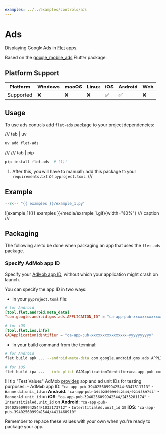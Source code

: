 ```yaml
---
examples: ../../examples/controls/ads
---
```


# Ads

Displaying Google Ads in [Flet](https://flet.dev) apps.

Based on the [google_mobile_ads](https://pub.dev/packages/google_mobile_ads) Flutter package.

## Platform Support

| Platform | Windows | macOS | Linux | iOS | Android | Web |
|----------|---------|-------|-------|-----|---------|-----|
| Supported|    ❌    |   ❌   |   ❌   |  ✅  |    ✅    |  ❌  |

## Usage

To use ads controls add `flet-ads` package to your project dependencies:

/// tab | uv
```bash
uv add flet-ads
```

///
/// tab | pip
```bash
pip install flet-ads  # (1)!
```

1. After this, you will have to manually add this package to your `requirements.txt` or `pyproject.toml`.
///

## Example

```python
--8<-- "{{ examples }}/example_1.py"
```

![example_1]({{ examples }}/media/example_1.gif){width="80%"}
/// caption
///

## Packaging

The following are to be done when packaging an app that uses the `flet-ads` package.

### Specify AdMob app ID

Specify your [AdMob app ID](https://support.google.com/admob/answer/7356431), without which your application might crash
on launch.

You can specify the app ID in two ways:

- In your `pyproject.toml` file:

```toml
# for Android
[tool.flet.android.meta_data]
"com.google.android.gms.ads.APPLICATION_ID" = "ca-app-pub-xxxxxxxxxxxxxxxx~yyyyyyyyyy"

# for iOS
[tool.flet.ios.info]
GADApplicationIdentifier = "ca-app-pub-xxxxxxxxxxxxxxxx~yyyyyyyyyy"
```

- In your build command from the terminal:

```bash
# for Android
flet build apk ... --android-meta-data com.google.android.gms.ads.APPLICATION_ID=ca-app-pub-xxxxxxxxxxxxxxxx~yyyyyyyyyy

# for iOS
flet build ipa ... --info-plist GADApplicationIdentifier=ca-app-pub-xxxxxxxxxxxxxxxx~yyyyyyyyyy
```

!!! tip "Test Values"
AdMob [provides](https://developers.google.com/admob/flutter/banner#always_test_with_test_ads) app and ad unit IDs for
testing purposes:
    - AdMob app ID: `"ca-app-pub-3940256099942544~3347511713"`
    - `BannerAd.unit_id` on **Android**: `"ca-app-pub-3940256099942544/9214589741"`
    - `BannerAd.unit_id` on **iOS**: `"ca-app-pub-3940256099942544/2435281174"`
    - `InterstitialAd.unit_id` on **Android**: `"ca-app-pub-3940256099942544/1033173712"`
    - `InterstitialAd.unit_id` on **iOS**: `"ca-app-pub-3940256099942544/4411468910"`

Remember to replace these values with your own when you're ready to package your app.
